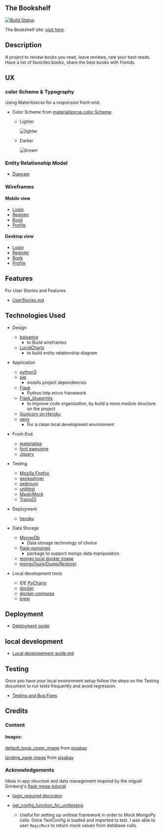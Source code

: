 The Bookshelf
---
[![Build Status](https://travis-ci.com/diogo-pessoa/the-bookshelf.svg?branch=master)](https://travis-ci.com/diogo-pessoa/the-bookshelf)

The Bookshelf site: [visit here](https://my-digital-bookshelf.herokuapp.com/).

## Description

A project to review books you read, leave reviews, rate your best reads. Have a list of favorites books, share the best books with friends.


## UX

### color Scheme & Typography 

Using Materilizecss for a responsive front-end. 

- Color Scheme from [materializecss color Scheme](https://materializecss.com/color.html)

    - Lighter
        
        ![lighter](https://github.com/diogo-pessoa/the-bookshelf/blob/master/readme-content/colorScheme/Lighter.png)

    - Darker
    
        ![brown](https://github.com/diogo-pessoa/the-bookshelf/blob/master/readme-content/colorScheme/darker.png)


### Entity Relationship Model

- [Diagram](https://github.com/diogo-pessoa/the-bookshelf/blob/master/readme-content/er_diagram.png)

### Wireframes

#### Mobile view 

- [Login](https://github.com/diogo-pessoa/the-bookshelf/blob/master/wireframes/Mobile/Login_Mobile.png)
- [Register](https://github.com/diogo-pessoa/the-bookshelf/blob/master/wireframes/Mobile/Register_Mobile.png)
- [Book](https://github.com/diogo-pessoa/the-bookshelf/blob/master/wireframes/Mobile/Book_Mobile.png)
- [Profile](https://github.com/diogo-pessoa/the-bookshelf/blob/master/wireframes/Mobile/Profile_Mobile.png)

#### Desktop view 

- [Login](https://github.com/diogo-pessoa/the-bookshelf/blob/master/wireframes/Desktop/Login.png) 
- [Register](https://github.com/diogo-pessoa/the-bookshelf/blob/master/wireframes/Desktop/Register.png)
- [Book](https://github.com/diogo-pessoa/the-bookshelf/blob/master/wireframes/Desktop/Book.png)
- [Profile](https://github.com/diogo-pessoa/the-bookshelf/blob/master/wireframes/Desktop/Profile.png)

## Features 

For User Stories and Features 

- [UserStories.md](/UserStories.md)

## Technologies Used 

- Design 
    - [balsamiq](https://balsamiq.com/)
        - to Build wireframes
    - [LucidCharts](https://www.lucidchart.com/) 
        - to build entity relationship diagram
- Application
    - [python3](https://www.python.org)
    - [pip](https://pypi.org/project/pip/)
      - installs project dependencies
    - [Flask](https://flask.palletsprojects.com/en/1.1.x/)
      - Python http micro framework
    - [Flask_blueprints](https://flask.palletsprojects.com/en/1.1.x/blueprints/)
      - to improve code organization, by build a more module structure on the project
    - [Gunicorn on Heroku](https://devcenter.heroku.com/articles/python-gunicorn) 
    - [venv](https://docs.python.org/3/library/venv.html)
        - For a clean local development environment
- Front-End
    - [materialize](https://materializecss.com/)
    - [font awesome](https://fontawesome.com/)
    - [Jquery](https://jquery.com/)

- Testing
    - [Mozilla Firefox](https://www.mozilla.org/en-US/firefox/new/)
    - [geckodriver](https://stackoverflow.com/questions/40208051/selenium-using-python-geckodriver-executable-needs-to-be-in-path)
    - [selenium](https://selenium-python.readthedocs.io/locating-elements.html#locating-elements)
    - [unittest](https://docs.python.org/3/library/unittest.html)
    - [MagicMock](https://docs.python.org/3/library/unittest.mock.html)
    - [TravisCI](https://travis-ci.com/dashboard)
- Deployment
  - [heroku](http://heroku.com)
- Data Storage
    - [MongoDb](https://www.mongodb.com/) 
        - Data storage technology of choice
    - [flask-pymongo](https://flask-pymongo.readthedocs.io/en/latest/) 
        - package to support mongo data manipulation.
    - [mongo local docker image](https://hub.docker.com/_/mongo/)
    - [mongoTools(Dump/Restore)](https://docs.mongodb.com/database-tools/mongorestore/) 
    
- Local development tools
    - IDE [PyCharm](https://www.jetbrains.com/pycharm/)
    - [docker]()
    - [docker-compose]()
    - [brew]() 
    
## Deployment 
    
- [Deployment guide](https://github.com/diogo-pessoa/the-bookshelf/blob/master/DEPLOY.md)

## local development
 - [Local developement guide.md](https://github.com/diogo-pessoa/the-bookshelf/blob/master/LOCAL_DEV_ENV.md)
## Testing

Once you have your local environment setup follow the steps on the Testing document to run tests frequently and avoid regression.

- [Testing and Bug Fixes](https://github.com/diogo-pessoa/the-bookshelf/blob/master/TESTING.md)

## Credits 

### Content 

#### Images:

[default_book_cover_image](https://pixabay.com/vectors/book-cover-education-layout-page-307045/) from [pixabay](https://pixabay.com/)

[landing_page image](https://pixabay.com/photos/book-books-bookshelf-read-67049/) from [pixabay](https://pixabay.com/)

### Acknowledgements

Ideas in app structure and data management inspired by the miguel Grinberg's [flask mega-tutorial](https://blog.miguelgrinberg.com/post/the-flask-mega-tutorial-part-i-hello-world)

- [login_required decorator](https://flask.palletsprojects.com/en/1.1.x/patterns/viewdecorators/)

- [get_config_function_for_unittesting](https://stackoverflow.com/questions/56029111/how-do-i-mock-pymongo-for-testing-with-a-flask-app)
  - Useful for setting up unittest framework in order to Mock MongoPy calls. Once TestConfig is loaded and imported to test. I was able to user `MagicMock` to return mock values from database calls